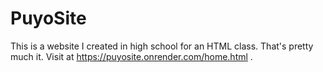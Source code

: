 # PuyoSite
This is a website I created in high school for an HTML class. That's pretty much it. Visit at https://puyosite.onrender.com/home.html .
